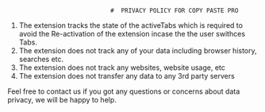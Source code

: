                                  #  PRIVACY POLICY FOR COPY PASTE PRO

1. The extension tracks the state of the activeTabs which is required to avoid the Re-activation of the extension incase the the user swithces Tabs.
2. The extension does not track any of your data including browser history, searches etc.  
3. The extension does not track any websites, website usage, etc
4. The extension does not transfer any data to any 3rd party servers

Feel free to contact us if you got any questions or concerns about data privacy, we will be happy to help.
